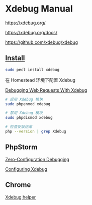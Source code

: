 # Xdebug Manual

<https://xdebug.org/>

<https://xdebug.org/docs/>

<https://github.com/xdebug/xdebug>

## [Install](https://xdebug.org/docs/install)

```bash
sudo pecl install xdebug
```

在 Homestead 环境下配置 Xdebug

[Debugging Web Requests With Xdebug](https://laravel.com/docs/5.8/homestead#debugging-web-requests)

```bash
# 启用 Xdebug 模块
sudo phpenmod xdebug

# 禁用 Xdebug 模块
sudo phpdismod xdebug

# 检查安装结果
php --version | grep Xdebug
```

## PhpStorm

[Zero-Configuration Debugging](https://www.jetbrains.com/help/phpstorm/zero-configuration-debugging.html)

[Configuring Xdebug](https://www.jetbrains.com/help/phpstorm/configuring-xdebug.html)

## Chrome

[Xdebug helper](https://chrome.google.com/webstore/detail/xdebug-helper/eadndfjplgieldjbigjakmdgkmoaaaoc)

